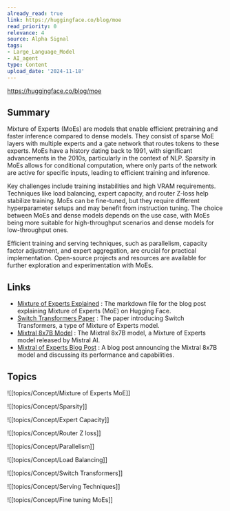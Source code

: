 ```yaml
---
already_read: true
link: https://huggingface.co/blog/moe
read_priority: 0
relevance: 4
source: Alpha Signal
tags:
- Large_Language_Model
- AI_agent
type: Content
upload_date: '2024-11-18'
---
```


https://huggingface.co/blog/moe
## Summary

Mixture of Experts (MoEs) are models that enable efficient pretraining and faster inference compared to dense models. They consist of sparse MoE layers with multiple experts and a gate network that routes tokens to these experts. MoEs have a history dating back to 1991, with significant advancements in the 2010s, particularly in the context of NLP. Sparsity in MoEs allows for conditional computation, where only parts of the network are active for specific inputs, leading to efficient training and inference.

Key challenges include training instabilities and high VRAM requirements. Techniques like load balancing, expert capacity, and router Z-loss help stabilize training. MoEs can be fine-tuned, but they require different hyperparameter setups and may benefit from instruction tuning. The choice between MoEs and dense models depends on the use case, with MoEs being more suitable for high-throughput scenarios and dense models for low-throughput ones.

Efficient training and serving techniques, such as parallelism, capacity factor adjustment, and expert aggregation, are crucial for practical implementation. Open-source projects and resources are available for further exploration and experimentation with MoEs.
## Links

- [Mixture of Experts Explained](https://github.com/huggingface/blog/blob/main/moe.md) : The markdown file for the blog post explaining Mixture of Experts (MoE) on Hugging Face.
- [Switch Transformers Paper](https://arxiv.org/abs/2101.03961) : The paper introducing Switch Transformers, a type of Mixture of Experts model.
- [Mixtral 8x7B Model](https://huggingface.co/mistralai/Mixtral-8x7B-v0.1) : The Mixtral 8x7B model, a Mixture of Experts model released by Mistral AI.
- [Mixtral of Experts Blog Post](https://mistral.ai/news/mixtral-of-experts/) : A blog post announcing the Mixtral 8x7B model and discussing its performance and capabilities.

## Topics

![[topics/Concept/Mixture of Experts MoE]]

![[topics/Concept/Sparsity]]

![[topics/Concept/Expert Capacity]]

![[topics/Concept/Router Z loss]]

![[topics/Concept/Parallelism]]

![[topics/Concept/Load Balancing]]

![[topics/Concept/Switch Transformers]]

![[topics/Concept/Serving Techniques]]

![[topics/Concept/Fine tuning MoEs]]